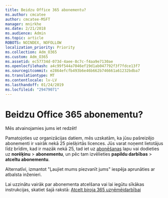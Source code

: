 ```yaml
---
title: Beidzu Office 365 abonementu?
ms.author: cmcatee
author: cmcatee-MSFT
manager: mnirkhe
ms.date: 2/21/2018
ms.audience: Admin
ms.topic: article
ROBOTS: NOINDEX, NOFOLLOW
localization_priority: Priority
ms.collection: Adm_O365
ms.custom: Adm_O365
ms.assetid: ec57734d-073d-4aee-8c7c-f4aa9e7130ae
ms.openlocfilehash: a4c99f544a7046ef19d1ab047792f3f7fdce13f7
ms.sourcegitcommit: e2864efcfb493b6e46b662b746661a61232bdba7
ms.translationtype: MT
ms.contentlocale: lv-LV
ms.lasthandoff: 01/24/2019
ms.locfileid: "29479071"
---
```

# <a name="canceling-your-office-365-subscription"></a>Beidzu Office 365 abonementu?

Mēs atvainojamies jums iet redzēt!
  
Pamatojoties uz organizācijas datiem, mēs uzskatām, ka jūsu pašreizējo abonementi ir vairāk nekā 25 piešķirtās licences. Jūs varat noņemt lietotājus līdz brīdim, kad ir mazāk nekā 25, tad iet uz [abonēšanas](https://go.microsoft.com/fwlink/p/?linkid=842054) lapu vai dodieties uz **norēķinu** \> **abonementu**, un pēc tam izvēlieties **papildu darbības** \> **atceltu abonementu**.
  
Alternatīvi, izmantot "Ļaujiet mums piezvanīt jums" iespēja aprunāties ar atbalsta inženieri.
  
Lai uzzinātu vairāk par abonementa atcelšana vai lai iegūtu sīkākas instrukcijas, skatiet šajā rakstā: [Atcelt biroja 365 uzņēmējdarbībai](https://support.office.com/en-us/article/b1bc0bef-4608-4601-813a-cdd9f746709a)
  

